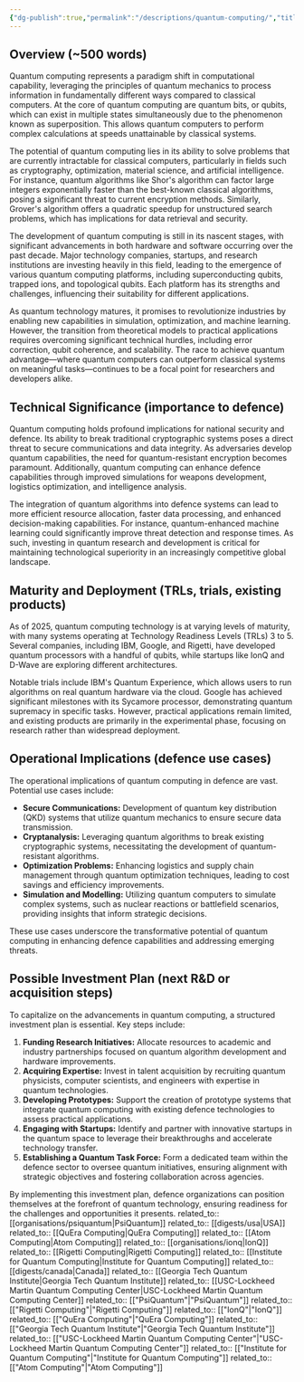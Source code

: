```yaml
---
{"dg-publish":true,"permalink":"/descriptions/quantum-computing/","title":"quantum computing","tags":["advanced","computing","quantum","research","trl-1"]}
---
```


## Overview (~500 words)
Quantum computing represents a paradigm shift in computational capability, leveraging the principles of quantum mechanics to process information in fundamentally different ways compared to classical computers. At the core of quantum computing are quantum bits, or qubits, which can exist in multiple states simultaneously due to the phenomenon known as superposition. This allows quantum computers to perform complex calculations at speeds unattainable by classical systems.

The potential of quantum computing lies in its ability to solve problems that are currently intractable for classical computers, particularly in fields such as cryptography, optimization, material science, and artificial intelligence. For instance, quantum algorithms like Shor's algorithm can factor large integers exponentially faster than the best-known classical algorithms, posing a significant threat to current encryption methods. Similarly, Grover's algorithm offers a quadratic speedup for unstructured search problems, which has implications for data retrieval and security.

The development of quantum computing is still in its nascent stages, with significant advancements in both hardware and software occurring over the past decade. Major technology companies, startups, and research institutions are investing heavily in this field, leading to the emergence of various quantum computing platforms, including superconducting qubits, trapped ions, and topological qubits. Each platform has its strengths and challenges, influencing their suitability for different applications.

As quantum technology matures, it promises to revolutionize industries by enabling new capabilities in simulation, optimization, and machine learning. However, the transition from theoretical models to practical applications requires overcoming significant technical hurdles, including error correction, qubit coherence, and scalability. The race to achieve quantum advantage—where quantum computers can outperform classical systems on meaningful tasks—continues to be a focal point for researchers and developers alike.

## Technical Significance (importance to defence)
Quantum computing holds profound implications for national security and defence. Its ability to break traditional cryptographic systems poses a direct threat to secure communications and data integrity. As adversaries develop quantum capabilities, the need for quantum-resistant encryption becomes paramount. Additionally, quantum computing can enhance defence capabilities through improved simulations for weapons development, logistics optimization, and intelligence analysis.

The integration of quantum algorithms into defence systems can lead to more efficient resource allocation, faster data processing, and enhanced decision-making capabilities. For instance, quantum-enhanced machine learning could significantly improve threat detection and response times. As such, investing in quantum research and development is critical for maintaining technological superiority in an increasingly competitive global landscape.

## Maturity and Deployment (TRLs, trials, existing products)
As of 2025, quantum computing technology is at varying levels of maturity, with many systems operating at Technology Readiness Levels (TRLs) 3 to 5. Several companies, including IBM, Google, and Rigetti, have developed quantum processors with a handful of qubits, while startups like IonQ and D-Wave are exploring different architectures. 

Notable trials include IBM's Quantum Experience, which allows users to run algorithms on real quantum hardware via the cloud. Google has achieved significant milestones with its Sycamore processor, demonstrating quantum supremacy in specific tasks. However, practical applications remain limited, and existing products are primarily in the experimental phase, focusing on research rather than widespread deployment.

## Operational Implications (defence use cases)
The operational implications of quantum computing in defence are vast. Potential use cases include:

- **Secure Communications:** Development of quantum key distribution (QKD) systems that utilize quantum mechanics to ensure secure data transmission.
- **Cryptanalysis:** Leveraging quantum algorithms to break existing cryptographic systems, necessitating the development of quantum-resistant algorithms.
- **Optimization Problems:** Enhancing logistics and supply chain management through quantum optimization techniques, leading to cost savings and efficiency improvements.
- **Simulation and Modelling:** Utilizing quantum computers to simulate complex systems, such as nuclear reactions or battlefield scenarios, providing insights that inform strategic decisions.

These use cases underscore the transformative potential of quantum computing in enhancing defence capabilities and addressing emerging threats.

## Possible Investment Plan (next R&D or acquisition steps)
To capitalize on the advancements in quantum computing, a structured investment plan is essential. Key steps include:

1. **Funding Research Initiatives:** Allocate resources to academic and industry partnerships focused on quantum algorithm development and hardware improvements.
2. **Acquiring Expertise:** Invest in talent acquisition by recruiting quantum physicists, computer scientists, and engineers with expertise in quantum technologies.
3. **Developing Prototypes:** Support the creation of prototype systems that integrate quantum computing with existing defence technologies to assess practical applications.
4. **Engaging with Startups:** Identify and partner with innovative startups in the quantum space to leverage their breakthroughs and accelerate technology transfer.
5. **Establishing a Quantum Task Force:** Form a dedicated team within the defence sector to oversee quantum initiatives, ensuring alignment with strategic objectives and fostering collaboration across agencies.

By implementing this investment plan, defence organizations can position themselves at the forefront of quantum technology, ensuring readiness for the challenges and opportunities it presents.
related_to:: [[organisations/psiquantum\|PsiQuantum]]
related_to:: [[digests/usa\|USA]]
related_to:: [[QuEra Computing\|QuEra Computing]]
related_to:: [[Atom Computing\|Atom Computing]]
related_to:: [[organisations/ionq\|IonQ]]
related_to:: [[Rigetti Computing\|Rigetti Computing]]
related_to:: [[Institute for Quantum Computing\|Institute for Quantum Computing]]
related_to:: [[digests/canada\|Canada]]
related_to:: [[Georgia Tech Quantum Institute\|Georgia Tech Quantum Institute]]
related_to:: [[USC-Lockheed Martin Quantum Computing Center\|USC-Lockheed Martin Quantum Computing Center]]
related_to:: [["PsiQuantum"\|"PsiQuantum"]]
related_to:: [["Rigetti Computing"\|"Rigetti Computing"]]
related_to:: [["IonQ"\|"IonQ"]]
related_to:: [["QuEra Computing"\|"QuEra Computing"]]
related_to:: [["Georgia Tech Quantum Institute"\|"Georgia Tech Quantum Institute"]]
related_to:: [["USC-Lockheed Martin Quantum Computing Center"\|"USC-Lockheed Martin Quantum Computing Center"]]
related_to:: [["Institute for Quantum Computing"\|"Institute for Quantum Computing"]]
related_to:: [["Atom Computing"\|"Atom Computing"]]
